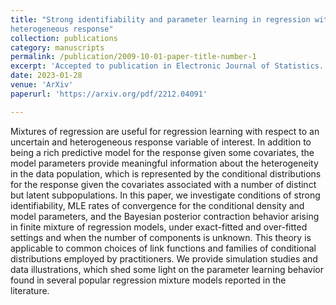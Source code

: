 ```yaml
---
title: "Strong identifiability and parameter learning in regression with
heterogeneous response"
collection: publications
category: manuscripts
permalink: /publication/2009-10-01-paper-title-number-1
excerpt: 'Accepted to publication in Electronic Journal of Statistics.'
date: 2023-01-28
venue: 'ArXiv'
paperurl: 'https://arxiv.org/pdf/2212.04091'

---
```


Mixtures of regression are useful for regression learning with respect to an uncertain and heterogeneous response variable of interest. In addition to being a rich predictive model for the response given some covariates, the model parameters provide meaningful information about the heterogeneity in the data population, which is represented by the conditional distributions for the response given the covariates associated with a number of distinct but latent subpopulations. In this paper, we investigate conditions of strong identifiability, MLE rates of convergence for the conditional density and model parameters, and the Bayesian posterior contraction behavior arising in finite mixture of regression models, under exact-fitted and over-fitted settings and when the number of components is unknown. This theory is applicable to common choices of link functions and families of conditional distributions employed by practitioners. We provide simulation studies and data illustrations, which shed some light on the parameter learning behavior found in several popular regression mixture models reported in the literature.